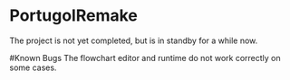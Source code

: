 # PortugolRemake

The project is not yet completed, but is in standby for a while now.

#Known Bugs
The flowchart editor and runtime do not work correctly on some cases.
